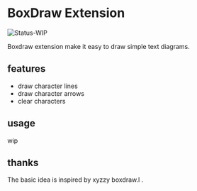 # BoxDraw Extension

![Status-WIP](https://img.shields.io/badge/Status-WIP-orange)

Boxdraw extension make it easy to draw simple text diagrams.

## features

- draw character lines
- draw character arrows
- clear characters

## usage

wip

## thanks

The basic idea is inspired by xyzzy boxdraw.l .

